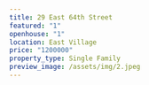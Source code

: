 ```yaml
---
title: 29 East 64th Street
featured: "1"
openhouse: "1"
location: East Village
price: "1200000"
property_type: Single Family
preview_image: /assets/img/2.jpeg
---
```

